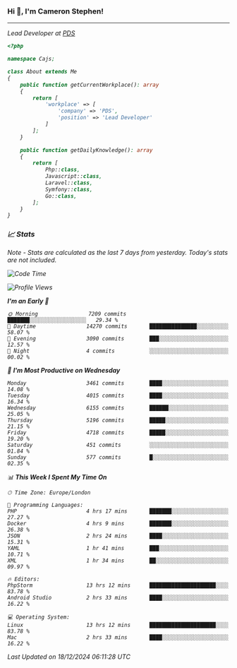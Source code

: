 ### Hi 👋, I'm Cameron Stephen!
<hr>
<p><em>Lead Developer at <a href="https://prindatasolutions.co.uk">PDS</a></p>


```php
<?php

namespace Cajs;

class About extends Me
{
    public function getCurrentWorkplace(): array
    {
        return [
            'workplace' => [
                'company' => 'PDS',
                'position' => 'Lead Developer'
            ]
        ];
    }

    public function getDailyKnowledge(): array
    {
        return [
            Php::class,
            Javascript::class,
            Laravel::class,
            Symfony::class,
            Go::class,
        ];
    }
}
```

### 📈 Stats
<p><em>Note - Stats are calculated as the last 7 days from yesterday. Today's stats are not included.</em></p>


<!--START_SECTION:waka-->
![Code Time](http://img.shields.io/badge/Code%20Time-4%2C143%20hrs%205%20mins-blue)

![Profile Views](http://img.shields.io/badge/Profile%20Views-0-blue)

**I'm an Early 🐤** 

```text
🌞 Morning                7209 commits        ███████░░░░░░░░░░░░░░░░░░   29.34 % 
🌆 Daytime                14270 commits       ███████████████░░░░░░░░░░   58.07 % 
🌃 Evening                3090 commits        ███░░░░░░░░░░░░░░░░░░░░░░   12.57 % 
🌙 Night                  4 commits           ░░░░░░░░░░░░░░░░░░░░░░░░░   00.02 % 
```
📅 **I'm Most Productive on Wednesday** 

```text
Monday                   3461 commits        ████░░░░░░░░░░░░░░░░░░░░░   14.08 % 
Tuesday                  4015 commits        ████░░░░░░░░░░░░░░░░░░░░░   16.34 % 
Wednesday                6155 commits        ██████░░░░░░░░░░░░░░░░░░░   25.05 % 
Thursday                 5196 commits        █████░░░░░░░░░░░░░░░░░░░░   21.15 % 
Friday                   4718 commits        █████░░░░░░░░░░░░░░░░░░░░   19.20 % 
Saturday                 451 commits         ░░░░░░░░░░░░░░░░░░░░░░░░░   01.84 % 
Sunday                   577 commits         █░░░░░░░░░░░░░░░░░░░░░░░░   02.35 % 
```


📊 **This Week I Spent My Time On** 

```text
🕑︎ Time Zone: Europe/London

💬 Programming Languages: 
PHP                      4 hrs 17 mins       ███████░░░░░░░░░░░░░░░░░░   27.27 % 
Docker                   4 hrs 9 mins        ███████░░░░░░░░░░░░░░░░░░   26.38 % 
JSON                     2 hrs 24 mins       ████░░░░░░░░░░░░░░░░░░░░░   15.31 % 
YAML                     1 hr 41 mins        ███░░░░░░░░░░░░░░░░░░░░░░   10.71 % 
XML                      1 hr 34 mins        ██░░░░░░░░░░░░░░░░░░░░░░░   09.97 % 

🔥 Editors: 
PhpStorm                 13 hrs 12 mins      █████████████████████░░░░   83.78 % 
Android Studio           2 hrs 33 mins       ████░░░░░░░░░░░░░░░░░░░░░   16.22 % 

💻 Operating System: 
Linux                    13 hrs 12 mins      █████████████████████░░░░   83.78 % 
Mac                      2 hrs 33 mins       ████░░░░░░░░░░░░░░░░░░░░░   16.22 % 
```


 Last Updated on 18/12/2024 06:11:28 UTC
<!--END_SECTION:waka-->
